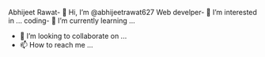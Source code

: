 Abhijeet Rawat- 👋 Hi, I’m @abhijeetrawat627
Web develper- 👀 I’m interested in ...
coding- 🌱 I’m currently learning ...
- 💞️ I’m looking to collaborate on ...
- 📫 How to reach me ...

<!---
abhijeetrawat627/abhijeetrawat627 is a ✨ special ✨ repository because its `README.md` (this file) appears on your GitHub profile.
You can click the Preview link to take a look at your changes.
--->

